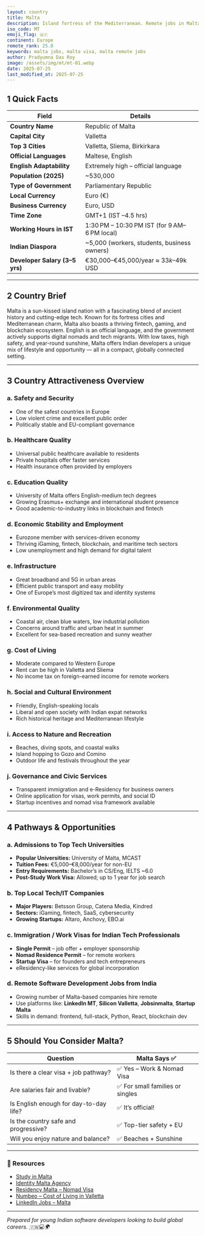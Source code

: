 ```yaml
---
layout: country
title: Malta
description: Island fortress of the Mediterranean. Remote jobs in Malta. Trilp AI curated info. Indians in Malta.
iso_code: MT
emoji_flag: 🇲🇹
continent: Europe
remote_rank: 25.0
keywords: malta jobs, malta visa, malta remote jobs
author: Pradyumna Das Roy
image: /assets/img/mt/mt-01.webp
date: 2025-07-25
last_modified_at: 2025-07-25
---
```


## 1 Quick Facts

| Field                          | Details                                      |
| ------------------------------ | -------------------------------------------- |
| **Country Name**               | Republic of Malta                            |
| **Capital City**               | Valletta                                     |
| **Top 3 Cities**               | Valletta, Sliema, Birkirkara                 |
| **Official Languages**         | Maltese, English                             |
| **English Adaptability**       | Extremely high – official language           |
| **Population (2025)**          | ~530,000                                     |
| **Type of Government**         | Parliamentary Republic                       |
| **Local Currency**             | Euro (€)                                     |
| **Business Currency**          | Euro, USD                                    |
| **Time Zone**                  | GMT+1 (IST –4.5 hrs)                         |
| **Working Hours in IST**       | 1:30 PM – 10:30 PM IST (for 9 AM–6 PM local) |
| **Indian Diaspora**            | ~5,000 (workers, students, business owners)  |
| **Developer Salary (3–5 yrs)** | €30,000–€45,000/year ≈ $33k–$49k USD         |

---

## 2 Country Brief

Malta is a sun-kissed island nation with a fascinating blend of ancient history and cutting-edge tech. Known for its fortress cities and Mediterranean charm, Malta also boasts a thriving fintech, gaming, and blockchain ecosystem. English is an official language, and the government actively supports digital nomads and tech migrants. With low taxes, high safety, and year-round sunshine, Malta offers Indian developers a unique mix of lifestyle and opportunity — all in a compact, globally connected setting.

---

## 3 Country Attractiveness Overview

### a. Safety and Security

- One of the safest countries in Europe
- Low violent crime and excellent public order
- Politically stable and EU-compliant governance

### b. Healthcare Quality

- Universal public healthcare available to residents
- Private hospitals offer faster services
- Health insurance often provided by employers

### c. Education Quality

- University of Malta offers English-medium tech degrees
- Growing Erasmus+ exchange and international student presence
- Good academic-to-industry links in blockchain and fintech

### d. Economic Stability and Employment

- Eurozone member with services-driven economy
- Thriving iGaming, fintech, blockchain, and maritime tech sectors
- Low unemployment and high demand for digital talent

### e. Infrastructure

- Great broadband and 5G in urban areas
- Efficient public transport and easy mobility
- One of Europe’s most digitized tax and identity systems

### f. Environmental Quality

- Coastal air, clean blue waters, low industrial pollution
- Concerns around traffic and urban heat in summer
- Excellent for sea-based recreation and sunny weather

### g. Cost of Living

- Moderate compared to Western Europe
- Rent can be high in Valletta and Sliema
- No income tax on foreign-earned income for remote workers

### h. Social and Cultural Environment

- Friendly, English-speaking locals
- Liberal and open society with Indian expat networks
- Rich historical heritage and Mediterranean lifestyle

### i. Access to Nature and Recreation

- Beaches, diving spots, and coastal walks
- Island hopping to Gozo and Comino
- Outdoor life and festivals throughout the year

### j. Governance and Civic Services

- Transparent immigration and e-Residency for business owners
- Online application for visas, work permits, and social ID
- Startup incentives and nomad visa framework available

---

## 4 Pathways & Opportunities

### a. Admissions to Top Tech Universities

- **Popular Universities:** University of Malta, MCAST
- **Tuition Fees:** €5,000–€8,000/year for non-EU
- **Entry Requirements:** Bachelor’s in CS/Eng, IELTS ~6.0
- **Post-Study Work Visa:** Allowed; up to 1 year for job search

### b. Top Local Tech/IT Companies

- **Major Players:** Betsson Group, Catena Media, Kindred
- **Sectors:** iGaming, fintech, SaaS, cybersecurity
- **Growing Startups:** Altaro, Anchovy, EBO.ai

### c. Immigration / Work Visas for Indian Tech Professionals

- **Single Permit** – job offer + employer sponsorship
- **Nomad Residence Permit** – for remote workers
- **Startup Visa** – for founders and tech entrepreneurs
- eResidency-like services for global incorporation

### d. Remote Software Development Jobs from India

- Growing number of Malta-based companies hire remote
- Use platforms like: **LinkedIn MT**, **Silicon Valletta**, **Jobsinmalta**, **Startup Malta**
- Skills in demand: frontend, full-stack, Python, React, blockchain dev

---

## 5 Should You Consider Malta?

| Question                               | Malta Says ✅                    |
| -------------------------------------- | -------------------------------- |
| Is there a clear visa + job pathway?   | ✅ Yes – Work & Nomad Visa       |
| Are salaries fair and livable?         | ✅ For small families or singles |
| Is English enough for day-to-day life? | ✅ It’s official!                |
| Is the country safe and progressive?   | ✅ Top-tier safety + EU          |
| Will you enjoy nature and balance?     | ✅ Beaches + Sunshine            |

---

### 🔗 Resources

- [Study in Malta](https://www.um.edu.mt/)
- [Identity Malta Agency](https://www.identitymalta.com/)
- [Residency Malta – Nomad Visa](https://residencymalta.gov.mt/)
- [Numbeo – Cost of Living in Valletta](https://www.numbeo.com/cost-of-living/in/Valletta)
- [LinkedIn Jobs – Malta](https://www.linkedin.com/jobs/search/?location=Malta)

---

_Prepared for young Indian software developers looking to build global careers. 🇮🇳💻🌍_
